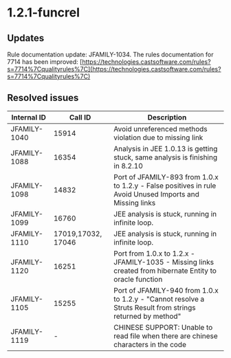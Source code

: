 # 1.2.1-funcrel

## Updates

Rule documentation update: JFAMILY-1034.
The rules documentation for 7714 has been improved: [https://technologies.castsoftware.com/rules?s=7714%7Cqualityrules%7C](https://technologies.castsoftware.com/rules?s=7714%7Cqualityrules%7C)
## Resolved issues

| Internal ID | Call ID | Description |
| ----------- | ------- | ----------- |
| JFAMILY-1040 | 15914 | Avoid unreferenced methods violation due to missing link |
| JFAMILY-1088 | 16354 | Analysis in JEE 1.0.13 is getting stuck, same analysis is finishing in 8.2.10 |
| JFAMILY-1098 | 14832 | Port of JFAMILY-893 from 1.0.x to 1.2.y - False positives in rule Avoid Unused Imports and Missing links |
| JFAMILY-1099 | 16760 | JEE analysis is stuck, running in infinite loop. |
| JFAMILY-1110 | 17019,17032, 17046 | JEE analysis is stuck, running in infinite loop. |
| JFAMILY-1120 | 16251 | Port from 1.0.x to 1.2.x - JFAMILY-1035 - Missing links created from hibernate Entity to oracle function |
| JFAMILY-1105 | 15255 | Port of JFAMILY-940 from 1.0.x to 1.2.y - "Cannot resolve a Struts Result from strings returned by method" |
| JFAMILY-1119 | - | CHINESE SUPPORT: Unable to read file when there are chinese characters in the code |

